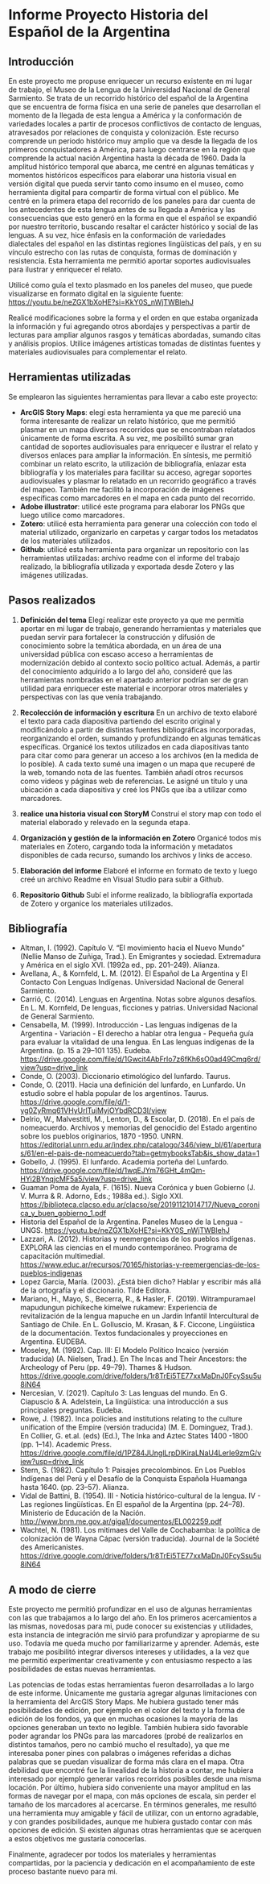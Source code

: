 # Informe Proyecto Historia del Español de la Argentina

## Introducción
En este proyecto me propuse enriquecer un recurso existente en mi lugar de trabajo, el Museo de la Lengua de la Universidad Nacional de General Sarmiento. Se trata de un recorrido histórico del español de la Argentina que se encuentra de forma física en una serie de paneles que desarrollan el momento de la llegada de esta lengua a América y la conformación de variedades locales a partir de procesos conflictivos de contacto de lenguas, atravesados por relaciones de conquista y colonización. Este recurso comprende un periodo histórico muy amplio que va desde la llegada de los primeros conquistadores a América, para luego centrarse en la región que comprende la actual nación Argentina hasta la década de 1960. Dada la amplitud histórico temporal que abarca, me centré en algunas temáticas y momentos históricos específicos para elaborar una historia visual en versión digital que pueda servir tanto como insumo en el museo, como herramienta digital para compartir de forma virtual con el público. Me centré en la primera etapa del recorrido de los paneles para dar cuenta de los antecedentes de esta lengua antes de su llegada a América y las consecuencias que esto generó en la forma en que el español se expandió por nuestro territorio, buscando resaltar el carácter histórico y social de las lenguas. A su vez, hice énfasis en la conformación de variedades dialectales del español en las distintas regiones lingüísticas del país, y en su vínculo estrecho con las rutas de conquista, formas de dominación y resistencia. Esta herramienta me permitió aportar soportes audiovisuales para ilustrar y enriquecer el relato. 

Utilicé como guía el texto plasmado en los paneles del museo, que puede visualizarse en formato digital en la siguiente fuente: https://youtu.be/neZGX1bXoHE?si=KkY0S_nWjTWBlehJ

Realicé modificaciones sobre la forma y el orden en que estaba organizada la información y fui agregando otros abordajes y perspectivas a partir de lecturas para ampliar algunos rasgos y temáticas abordadas, sumando citas y análisis propios. Utilice imágenes artísticas tomadas de distintas fuentes y materiales audiovisuales para complementar el relato. 

## Herramientas utilizadas
Se emplearon las siguientes herramientas para llevar a cabo este proyecto:
- **ArcGIS Story Maps**: elegí esta herramienta ya que me pareció una forma interesante de realizar un relato histórico, que me permitió plasmar en un mapa diversos recorridos que se encontraban relatados únicamente de forma escrita. A su vez, me posibilitó sumar gran cantidad de soportes audiovisuales para enriquecer e ilustrar el relato y diversos enlaces para ampliar la información. En síntesis, me permitió combinar un relato escrito, la utilización de bibliografía, enlazar esta bibliografía y los materiales para facilitar su acceso, agregar soportes audiovisuales y plasmar lo relatado en un recorrido geográfico a través del mapeo. También me facilitó la incorporación de imágenes específicas como marcadores en el mapa en cada punto del recorrido.
- **Adobe illustrator**: utilicé este programa para elaborar los PNGs que luego utilice como marcadores.
- **Zotero**: utilicé esta herramienta para generar una colección con todo el material utilizado, organizarlo en carpetas y cargar todos los metadatos de los materiales utilizados.
- **Github**: utilicé esta herramienta para organizar un repositorio con las herramientas utilizadas: archivo readme con el informe del trabajo realizado, la bibliografía utilizada y exportada desde Zotero y las imágenes utilizadas.

## Pasos realizados
1. **Definición del tema**
Elegí realizar este proyecto ya que me permitía aportar en mi lugar de trabajo, generando herramientas y materiales que puedan servir para fortalecer la construcción y difusión de conocimiento sobre la temática abordada, en un área de una universidad pública con escaso acceso a herramientas de modernización debido al contexto socio político actual. Además, a partir del conocimiento adquirido a lo largo del año, consideré que las herramientas nombradas en el apartado anterior podrían ser de gran utilidad para enriquecer este material e incorporar otros materiales y perspectivas con las que venía trabajando.  

2. **Recolección de información y escritura** 
En un archivo de texto elaboré el texto para cada diapositiva partiendo del escrito original y modificándolo a partir de distintas fuentes bibliográficas incorporadas, reorganizando el orden, sumando y profundizando en algunas temáticas específicas. Organicé los textos utilizados en cada diapositivas tanto para citar como para generar un acceso a los archivos (en la medida de lo posible). A cada texto sumé una imagen o un mapa que recuperé de la web, tomando nota de las fuentes. También añadí otros recursos como videos y páginas web de referencias. Le asigné un título y una ubicación a cada diapositiva y creé los PNGs que iba a utilizar como marcadores.

3. **realice una historia visual con StoryM** 
Construí el story map con todo el material elaborado y relevado en la segunda etapa.

4. **Organización y gestión de la información en Zotero**
Organicé todos mis materiales en Zotero, cargando toda la información y metadatos disponibles de cada recurso, sumando los archivos y links de acceso. 

5. **Elaboración del informe**
Elaboré el informe en formato de texto y luego creé un archivo Readme en Visual Studio para subir a Github.

6. **Repositorio Github**
Subí el informe realizado, la bibliografía exportada de Zotero y organice los materiales utilizados.

## Bibliografía
- Altman, I. (1992). Capítulo V. “El movimiento hacia el Nuevo Mundo” (Nellie Manso de Zuñiga, Trad.). En Emigrantes y sociedad. Extremadura y América en el siglo XVI. (1992a ed., pp. 201–249). Alianza.
- Avellana, A., & Kornfeld, L. M. (2012). El Español de La Argentina y El Contacto Con Lenguas Indígenas. Universidad Nacional de General Sarmiento.
- Carrió, C. (2014). Lenguas en Argentina. Notas sobre algunos desafíos. En L. M. Kornfeld, De lenguas, ficciones y patrias. Universidad Nacional de General Sarmiento. 
- Censabella, M. (1999). Introducción - Las lenguas indígenas de la Argentina - Variación - El derecho a hablar otra lengua -  Pequeña guía para evaluar la vitalidad de una lengua. En Las lenguas indígenas de la Argentina. (p. 15 a 29–101 135). Eudeba. https://drive.google.com/file/d/1Gwcit4AbFrIo7z6fKh6sO0ad49Cmq6rd/view?usp=drive_link
- Conde, O. (2003). Diccionario etimológico del lunfardo. Taurus. 
- Conde, O. (2011). Hacia una definición del lunfardo, en Lunfardo. Un estudio sobre el habla popular de los argentinos. Taurus. https://drive.google.com/file/d/1-yg0ZyRmq61VHyUrlTujMyjOYbdRCD3I/view
- Delrio, W., Malvestitti, M., Lenton, D., & Escolar, D. (2018). En el país de nomeacuerdo. Archivos y memorias del genocidio del Estado argentino sobre los pueblos originarios, 1870 -1950. UNRN. https://editorial.unrn.edu.ar/index.php/catalogo/346/view_bl/61/aperturas/61/en-el-pais-de-nomeacuerdo?tab=getmybooksTab&is_show_data=1
- Gobello, J. (1995). El lunfardo. Academia porteña del Lunfardo. https://drive.google.com/file/d/1wqEJYm76GHt_4mQm-HYi2BYnqjcMF5a5/view?usp=drive_link
- Guaman Poma de Ayala, F. (1615). Nueva Corónica y buen Gobierno (J. V. Murra & R. Adorno, Eds.; 1988a ed.). Siglo XXI. https://biblioteca.clacso.edu.ar/clacso/se/20191121014717/Nueva_coronica_y_buen_gobierno_1.pdf
- Historia del Español de la Argentina. Paneles Museo de la Lengua - UNGS.
https://youtu.be/neZGX1bXoHE?si=KkY0S_nWjTWBlehJ
- Lazzari, A. (2012). Historias y reemergencias de los pueblos indígenas. EXPLORA las ciencias en el mundo contemporáneo. Programa de capacitación multimedial. https://www.educ.ar/recursos/70165/historias-y-reemergencias-de-los-pueblos-indigenas
- Lopez Garcia, María. (2003). ¿Está bien dicho? Hablar y escribir más allá de la ortografía y el diccionario. Tilde Editora.
- Mariano, H., Mayo, S., Becerra, R., & Hasler, F. (2019). Witrampuramael mapudungun pichikeche kimelwe rukamew: Experiencia de revitalización de la lengua mapuche en un Jardín Infantil Intercultural de Santiago de Chile. En L. Golluscio, M. Krasan, & F. Ciccone, Lingüística de la documentación. Textos fundacionales y proyecciones en Argentina. EUDEBA.
- Moseley, M. (1992). Cap. III: El Modelo Político Incaico (versión traducida) (A. Nielsen, Trad.). En The Incas and Their Ancestors: the Archeology of Peru (pp. 49–79). Thames & Hudson. https://drive.google.com/drive/folders/1r8TrEi5TE77xxMaDnJ0FcySsu5u8iN64
- Nercesian, V. (2021). Capítulo 3: Las lenguas del mundo. En G. Ciapuscio & A. Adelstein, La lingüística: una introducción a sus principales preguntas. Eudeba.
- Rowe, J. (1982). Inca policies and institutions relating to the culture unification of the Empire (versión traducida) (M. E. Dominguez, Trad.). En Collier, G. et.al. (eds) (Ed.), The Inka and Aztec States 1400 -1800 (pp. 1–14). Academic Press. https://drive.google.com/file/d/1PZ84JUnglLrpDlKiraLNaU4LerIe9zmG/view?usp=drive_link
- Stern, S. (1982). Capítulo 1: Paisajes precolombinos. En Los Pueblos Indígenas del Perú y el Desafío de la Conquista Española Huamanga hasta 1640. (pp. 23–57). Alianza.
- Vidal de Battini, B. (1954). III - Noticia histórico-cultural de la lengua. IV - Las regiones lingüísticas. En El español de la Argentina (pp. 24–78). Ministerio de Educación de la Nación. http://www.bnm.me.gov.ar/giga1/documentos/EL002259.pdf
- Wachtel, N. (1981). Los mitimaes del Valle de Cochabamba: la política de colonización de Wayna Cápac (versión traducida). Journal de la Société des Americanistes. https://drive.google.com/drive/folders/1r8TrEi5TE77xxMaDnJ0FcySsu5u8iN64

## A modo de cierre
Este proyecto me permitió profundizar en el uso de algunas herramientas con las que trabajamos a lo largo del año. En los primeros acercamientos a las mismas, novedosas para mi, pude conocer su existencias y utilidades, esta instancia de integración me sirvió para profundizar y apropiarme de su uso. Todavía me queda mucho por familiarizarme y aprender. Además, este trabajo me posibilitó integrar diversos intereses y utilidades, a la vez que me permitió experimentar creativamente y con entusiasmo respecto a las posibilidades de estas nuevas herramientas. 

Las potencias de todas estas herramientas fueron desarrolladas a lo largo de este informe. Únicamente me gustaría agregar algunas limitaciones con la herramienta del ArcGIS Story Maps. Me hubiera gustado tener más posibilidades de edición, por ejemplo en el color del texto y la forma de edición de los fondos, ya que en muchas ocasiones la mayoría de las opciones generaban un texto no legible. También hubiera sido favorable poder agrandar los PNGs para las marcadores (probé de realizarlos en distintos tamaños, pero no cambió mucho el resultado), ya que me interesaba poner pines con palabras o imágenes referidas a dichas palabras que se puedan visualizar de forma más clara en el mapa. Otra debilidad que encontré fue la linealidad de la historia a contar, me hubiera interesado por ejemplo generar varios recorridos posibles desde una misma locación. Por último, hubiera sido conveniente una mayor amplitud en las formas de navegar por el mapa, con más opciones de escala, sin perder el tamaño de los marcadores al acercarse. En términos generales, me resultó una herramienta muy amigable y fácil de utilizar, con un entorno agradable, y con grandes posibilidades, aunque me hubiera gustado contar con más opciones de edición. Si existen algunas otras herramientas que se acerquen a estos objetivos me gustaría conocerlas.

Finalmente, agradecer por todos los materiales y herramientas compartidas, por la paciencia y dedicación en el acompañamiento de este proceso bastante nuevo para mi.
